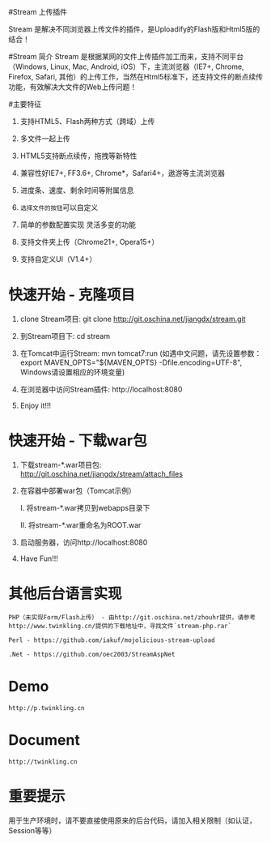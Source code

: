 #Stream 上传插件

Stream 是解决不同浏览器上传文件的插件，是Uploadify的Flash版和Html5版的结合！

#Stream 简介
Stream 是根据某网的文件上传插件加工而来，支持不同平台（Windows, Linux, Mac, Android, iOS）下，主流浏览器（IE7+, Chrome, Firefox, Safari, 其他）的上传工作，当然在Html5标准下，还支持文件的断点续传功能，有效解决大文件的Web上传问题！

#主要特征
1. 支持HTML5、Flash两种方式（跨域）上传

2. 多文件一起上传

3. HTML5支持断点续传，拖拽等新特性

4. 兼容性好IE7+, FF3.6+, Chrome*，Safari4+，遨游等主流浏览器

5. 进度条、速度、剩余时间等附属信息

6. `选择文件的按钮`可以自定义

7. 简单的参数配置实现 灵活多变的功能

8. 支持文件夹上传（Chrome21+, Opera15+）

9. 支持自定义UI（V1.4+）


# 快速开始 - 克隆项目
1. clone Stream项目: git clone http://git.oschina.net/jiangdx/stream.git
2. 到Stream项目下: cd stream
3. 在Tomcat中运行Stream: mvn tomcat7:run
   (如遇中文问题，请先设置参数：export MAVEN_OPTS="${MAVEN_OPTS} -Dfile.encoding=UTF-8", Windows请设置相应的环境变量)
    
4. 在浏览器中访问Stream插件: http://localhost:8080
5. Enjoy it!!!


# 快速开始 - 下载war包
1. 下载stream-*.war项目包: http://git.oschina.net/jiangdx/stream/attach_files
2. 在容器中部署war包（Tomcat示例）

     I.  将stream-*.war拷贝到webapps目录下

     II. 将stream-*.war重命名为ROOT.war
3. 启动服务器，访问http://localhost:8080
4. Have Fun!!! 


# 其他后台语言实现
	PHP（未实现Form/Flash上传） - 由http://git.oschina.net/zhouhr提供，请参考http://www.twinkling.cn/提供的下载地址中，寻找文件`stream-php.rar`
	
	Perl - https://github.com/iakuf/mojolicious-stream-upload
	
	.Net - https://github.com/oec2003/StreamAspNet


# Demo
	http://p.twinkling.cn


# Document
	http://twinkling.cn
	

# 重要提示
用于生产环境时，请不要直接使用原来的后台代码，请加入相关限制（如认证，Session等等）